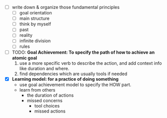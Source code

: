 - [ ] write down & organize those fundamental principles
    - [ ] goal orientation
    - [ ] main structure
    - [ ] think by myself
    - [ ] past
    - [ ] reality
    - [ ] infinite division
    - [ ] rules
- [ ] TODO: **Goal Achievement: To specify the path of how to achieve an atomic goal**
    1. use a more specific verb to describe the action, and add context info like duration and where.
    2. find dependencies which are usually tools if needed
- [x] **Learning model: for a practice of doing something**
    - use goal achievement model to specify the HOW part.
    - learn from others
        - the duration of actions
        - missed concerns
            - tool choices
            - missed actions